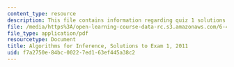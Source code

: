 ```yaml
---
content_type: resource
description: This file contains information regarding quiz 1 solutions.
file: /media/https%3A/open-learning-course-data-rc.s3.amazonaws.com/6-438-algorithms-for-inference-fall-2014/f7a2750e84bc00227ed163ef445a38c2_MIT6_438F14_q11_1_sol.pdf
file_type: application/pdf
resourcetype: Document
title: Algorithms for Inference, Solutions to Exam 1, 2011
uid: f7a2750e-84bc-0022-7ed1-63ef445a38c2
---
```

